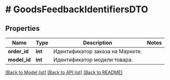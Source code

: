 # # GoodsFeedbackIdentifiersDTO

## Properties

Name | Type | Description | Notes
------------ | ------------- | ------------- | -------------
**order_id** | **int** | Идентификатор заказа на Маркете. |
**model_id** | **int** | Идентификатор модели товара. |

[[Back to Model list]](../../README.md#models) [[Back to API list]](../../README.md#endpoints) [[Back to README]](../../README.md)
